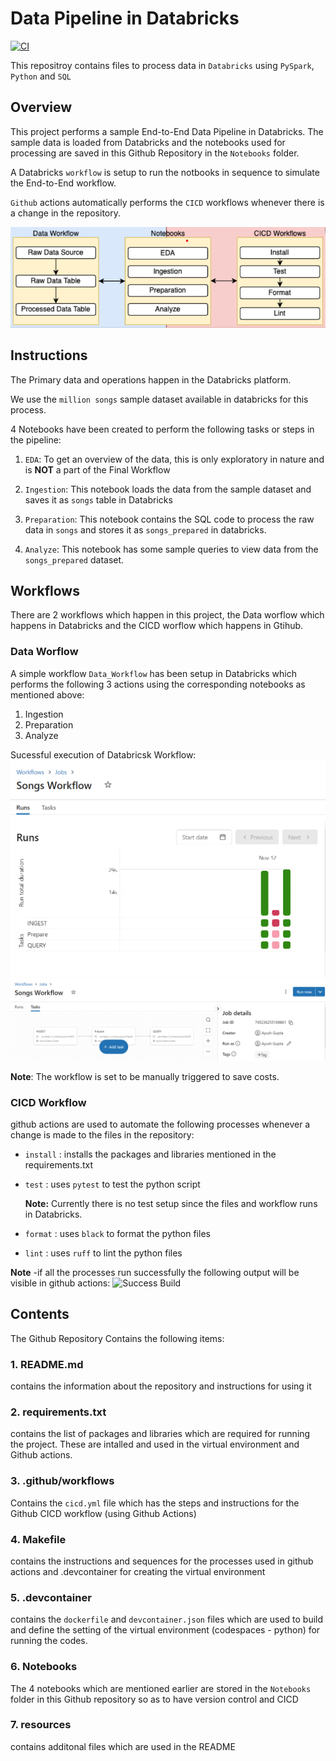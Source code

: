 # Data Pipeline in Databricks

[![CI](https://github.com/nogibjj/IDS-706_rg361_week-11/actions/workflows/cicd.yml/badge.svg)](https://github.com/nogibjj/IDS-706_rg361_week-11/actions/workflows/cicd.yml)

This repositroy contains files to process data in ``Databricks`` using ``PySpark``, ``Python``  and ``SQL``

## Overview

This project performs a sample End-to-End Data Pipeline in Databricks.
The sample data is loaded from Databricks and the notebooks used for processing are saved in this Github Repository in the ``Notebooks`` folder.

A Databricks ``workflow`` is setup to run the notbooks in sequence to simulate the End-to-End workflow.

``Github`` actions automatically performs the ``CICD`` workflows whenever there is a change in the repository.

![Schema](https://github.com/nogibjj/Week_11_miniproj_Ayush/blob/main/Images/Databricks_str.png)

## Instructions

The Primary data and operations happen in the Databricks platform.

We use the ``million songs`` sample dataset available in databricks for this process.

4 Notebooks have been created to perform the following tasks or steps in the pipeline:

1. ``EDA``: To get an overview of the data, this is only exploratory in nature and is **NOT** a part of the Final Workflow

2. ``Ingestion``: This notebook loads the data from the sample dataset and saves it as ``songs`` table in Databricks

3. ``Preparation``: This notebook contains the SQL code to process the raw data in ``songs`` and stores it as ``songs_prepared`` in databricks.

4. ``Analyze``: This notebook has some sample queries to view data from the ``songs_prepared`` dataset.

## Workflows
There are 2 workflows which happen in this project, the Data worflow which happens in Databricks and the CICD worflow which happens in Gtihub.

### Data Worflow
A simple workflow ``Data_Workflow`` has been setup in Databricks which performs the following 3 actions using the corresponding notebooks as mentioned above:
1. Ingestion
2. Preparation
3. Analyze

Sucessful execution of Databricsk Workflow:
![Data Workflow](https://github.com/nogibjj/Week_11_miniproj_Ayush/blob/main/Images/Databricks_Runs.png)
![Data Workflow](https://github.com/nogibjj/Week_11_miniproj_Ayush/blob/main/Images/Databricks_tasks.png)

**Note**: The workflow is set to be manually triggered to save costs.

### CICD Workflow
github actions are used to automate the following processes whenever a change is made to the files in the repository:
   - ``install`` : installs the packages and libraries mentioned in the requirements.txt
   - ``test`` : uses ``pytest`` to test the python script
      
      **Note:** Currently there is no test setup since the files and workflow runs in Databricks.
     
   - ``format`` : uses ``black`` to format the python files
   - ``lint`` : uses ``ruff`` to lint the python files

**Note** -if all the processes run successfully the following output will be visible in github actions:
   ![Success Build](resources/build.png)

   
## Contents
The Github Repository Contains the following items:

### 1. README.md
   contains the information about the repository and instructions for using it
   
### 2. requirements.txt
   contains the list of packages and libraries which are required for running the project. These are intalled and used in the virtual environment and Github actions.
   
### 3. .github/workflows
  Contains the ``cicd.yml`` file which has the steps and instructions for the Github CICD workflow (using Github Actions)
 
### 4. Makefile
   contains the instructions and sequences for the processes used in github actions and .devcontainer for creating the virtual environment
   
### 5. .devcontainer
   contains the ``dockerfile`` and ``devcontainer.json`` files which are used to build and define the setting of the virtual environment (codespaces - python) for running the codes.

### 6. Notebooks
   The 4 notebooks which are mentioned earlier are stored in the ``Notebooks`` folder in this Github repository so as to have version control and CICD

### 7. resources 
   contains additonal files which are used in the README

